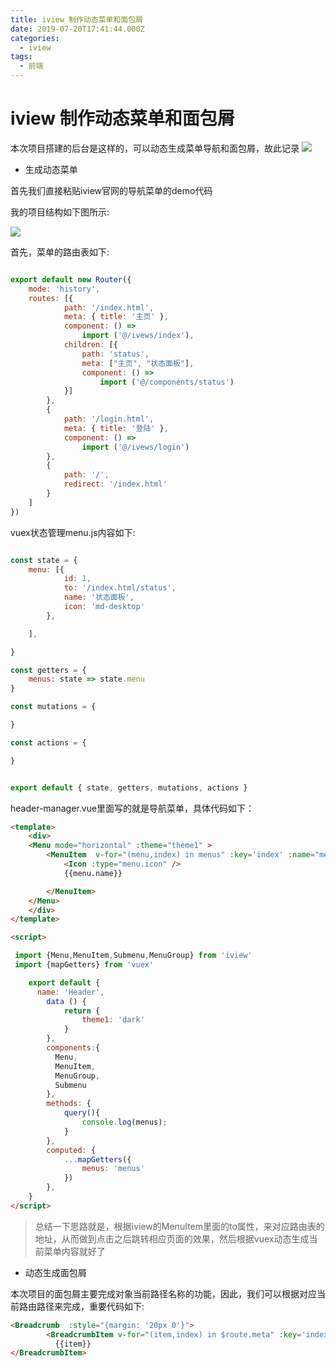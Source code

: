 ```yaml
---
title: iview 制作动态菜单和面包屑
date: 2019-07-20T17:41:44.000Z
categories:
  - iview
tags:
  - 前端
---
```


# iview 制作动态菜单和面包屑

本次项目搭建的后台是这样的，可以动态生成菜单导航和面包屑，故此记录 ![](https://s2.ax1x.com/2019/07/20/ZzOSuq.png)

* 生成动态菜单

首先我们直接粘贴iview官网的导航菜单的demo代码

我的项目结构如下图所示:

![](https://s2.ax1x.com/2019/07/20/ZzOV29.png)

首先，菜单的路由表如下:

```javascript

export default new Router({
    mode: 'history',
    routes: [{
            path: '/index.html',
            meta: { title: '主页' },
            component: () =>
                import ('@/ivews/index'),
            children: [{
                path: 'status',
                meta: ["主页", "状态面板"],
                component: () =>
                    import ('@/components/status')
            }]
        },
        {
            path: '/login.html',
            meta: { title: '登陆' },
            component: () =>
                import ('@/ivews/login')
        },
        {
            path: '/',
            redirect: '/index.html'
        }
    ]
})
```

vuex状态管理menu.js内容如下:

```javascript

const state = {
    menu: [{
            id: 1,
            to: '/index.html/status',
            name: '状态面板',
            icon: 'md-desktop'
        },

    ],

}

const getters = {
    menus: state => state.menu
}

const mutations = {

}

const actions = {

}


export default { state, getters, mutations, actions }
```

header-manager.vue里面写的就是导航菜单，具体代码如下：

```html
<template>
    <div>
    <Menu mode="horizontal" :theme="theme1" >
        <MenuItem  v-for="(menu,index) in menus" :key='index' :name="menu.id" :to="menu.to">
            <Icon :type="menu.icon" />
            {{menu.name}}

        </MenuItem>
    </Menu>
    </div>
</template>

<script>

 import {Menu,MenuItem,Submenu,MenuGroup} from 'iview'
 import {mapGetters} from 'vuex'

    export default {
      name: 'Header',
        data () {
            return {
                theme1: 'dark'
            }
        },
        components:{
          Menu,
          MenuItem,
          MenuGroup,
          Submenu
        },
        methods: {
            query(){
                console.log(menus);
            }
        },
        computed: {
            ...mapGetters({
                menus: 'menus'
            })
        },
    }
</script>
```

> 总结一下思路就是，根据iview的MenuItem里面的to属性，来对应路由表的地址，从而做到点击之后跳转相应页面的效果，然后根据vuex动态生成当前菜单内容就好了

* 动态生成面包屑

本次项目的面包屑主要完成对象当前路径名称的功能，因此，我们可以根据对应当前路由路径来完成，重要代码如下:

```html
<Breadcrumb  :style="{margin: '20px 0'}">
        <BreadcrumbItem v-for="(item,index) in $route.meta" :key='index'>
          {{item}}
</BreadcrumbItem>
```
